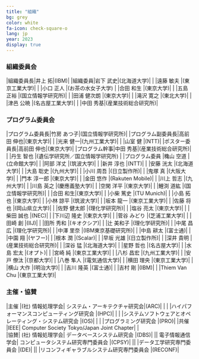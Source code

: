 ```yaml
---
title: "組織"
bg: grey
color: white
fa-icon: check-square-o
lang: jp
year: 2023
display: true
---
```

<a name="oc"></a>
### 組織委員会

|組織委員長|井上 拓|(IBM)|
|組織委員|岩下 武史|(北海道大学)|
| |遠藤 敏夫	|(東京工業大学)|
| |小口 正人      |(お茶の水女子大学)
| |合田 和生	|(東京大学)|
| |五島 正裕	|(国立情報学研究所)|
| |田浦 健次朗	|(東京大学)|
| |滝沢 寛之	|(東北大学)|
| |津邑 公暁      |(名古屋工業大学)|
| |中田 秀基|(産業技術総合研究所)|


<a name="pc"></a>
### プログラム委員会

|プログラム委員長|竹房 あつ子|(国立情報学研究所)|
|プログラム副委員長|高前田 伸也|(東京大学)|
| |光来 健一|(九州工業大学)|
| |山室 健 |(NTT)|
|ポスター委員長|高前田 伸也|(東京大学)|
|プログラム幹事|中田 秀基|(産業技術総合研究所)|
| |丹生 智也 |(遺伝学研究所／国立情報学研究所) |
|プログラム委員 |穐山 空道 |(立命館大学)|
| |阿部 洋丈 |(筑波大学)|
| |新井 淳也 |(NTT)|
| |安藤 洸太 |(北海道大学)|
| |大島 聡史 |(九州大学)|
| |小川 周吾 |(日立製作所)|
| |鬼塚 真 |(大阪大学)|
| |門本 淳一郎 |(東京大学)|
| |金田 悠作 |(Rakuten Mobile)|
| |川上 哲志 |(九州大学)|
| |川島 英之 |(慶應義塾大学)|
| |空閑 洋平 |(東京大学)|
| |鯉渕 道紘 |(国立情報学研究所)|
| |合田 和生|(東京大学)|
| |小柴 篤史 |(TU Munich)|
| |小島 拓也 |(東京大学)|
| |小林 諒平 |(筑波大学)|
| |坂本 龍一 |(東京工業大学)|
| |佐藤 将也 |(岡山県立大学)|
| |佐野 健太郎 |(理化学研究所)|
| |塩谷 亮太 |(東京大学)|
| |柴田 誠也 |(NEC)|
| |下川辺 隆史 |(東京大学)|
| |菅谷 みどり |(芝浦工業大学)|
| |田崎 創 |(IIJ)|
| |田所 秀和 |(キオクシア)|
| |辻 美和子 |(理化学研究所)|
| |中尾 昌広 |(理化学研究所)|
| |中澤 里奈 |(IBM東京基礎研究所)|
| |中島 耕太 |(富士通)|
| |中園 翔 |(ヤフー)|
| |根本 潤 |(Scalar)|
| |早坂 光雄 |(日立製作所)|
| |深井 貴明 |(産業技術総合研究所)|
| |深谷 猛 |(北海道大学)|
| |星野 哲也 |(名古屋大学)|
| |水島 宏太 |(オプト)|
| |宮崎 純 |(東京工業大学)|
| |八杉 昌宏 |(九州工業大学)|
| |安戸 僚汰 |(京都大学)|
| |八巻 隼人 |(電気通信大学)|
| |横田 理央 |(東京工業大学)|
| |横山 大作 |(明治大学)|
| |吉川 隆英 |(富士通)|
| |吉村 剛 |(IBM)|
| |Thiem Van Chu |(東京工業大学)|



### 主催・協賛

|主催	|(社) 情報処理学会|	システム・アーキテクチャ研究会|(ARC)|
| | |ハイパフォーマンスコンピューティング研究会	|(HPC)|
| | |システムソフトウェアとオペレーティング・システム研究会	|(OS)|
| | |プログラミング研究会	|(PRO)|
|共催	|IEEE|	Computer Society Tokyo/Japan Joint Chapter| |	
|協賛|	(社) 情報処理学会|	データベースシステム研究会	|(DBS)|
|| 電子情報通信学会| コンピュータシステム研究専門委員会	|(CPSY)|
|| |データ工学研究専門委員会	|(DE)|
|| |リコンフィギャラブルシステム研究専門委員会	|(RECONF)|
